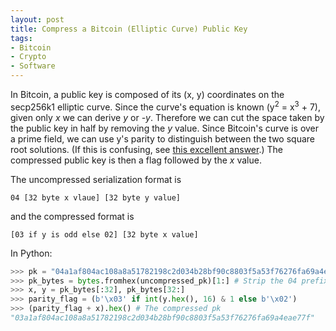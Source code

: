 ```yaml
---
layout: post
title: Compress a Bitcoin (Elliptic Curve) Public Key
tags:
- Bitcoin
- Crypto
- Software
---
```


In Bitcoin, a public key is composed of its (x, y) coordinates on the secp256k1 elliptic curve. Since the curve's equation is known (y<sup>2</sup> = x<sup>3</sup> + 7), given only _x_ we can derive _y_ or _-y_. Therefore we can cut the space taken by the public key in half by removing the _y_ value. Since Bitcoin's curve is over a prime field, we can use y's parity to distinguish between the two square root solutions. (If this is confusing, see [this excellent answer](https://bitcoin.stackexchange.com/a/41664).) The compressed public key is then a flag followed by the _x_ value.

The uncompressed serialization format is

```
04 [32 byte x vlaue] [32 byte y value]
```

and the compressed format is

```
[03 if y is odd else 02] [32 byte x value]
```

In Python:

```python
>>> pk = "04a1af804ac108a8a51782198c2d034b28bf90c8803f5a53f76276fa69a4eae77f3010ba699877871e188285d8c36e320eb08311d8aecf27ff8971bc7fde240bfd"
>>> pk_bytes = bytes.fromhex(uncompressed_pk)[1:] # Strip the 04 prefix
>>> x, y = pk_bytes[:32], pk_bytes[32:]
>>> parity_flag = (b'\x03' if int(y.hex(), 16) & 1 else b'\x02')
>>> (parity_flag + x).hex() # The compressed pk
"03a1af804ac108a8a51782198c2d034b28bf90c8803f5a53f76276fa69a4eae77f"
```


